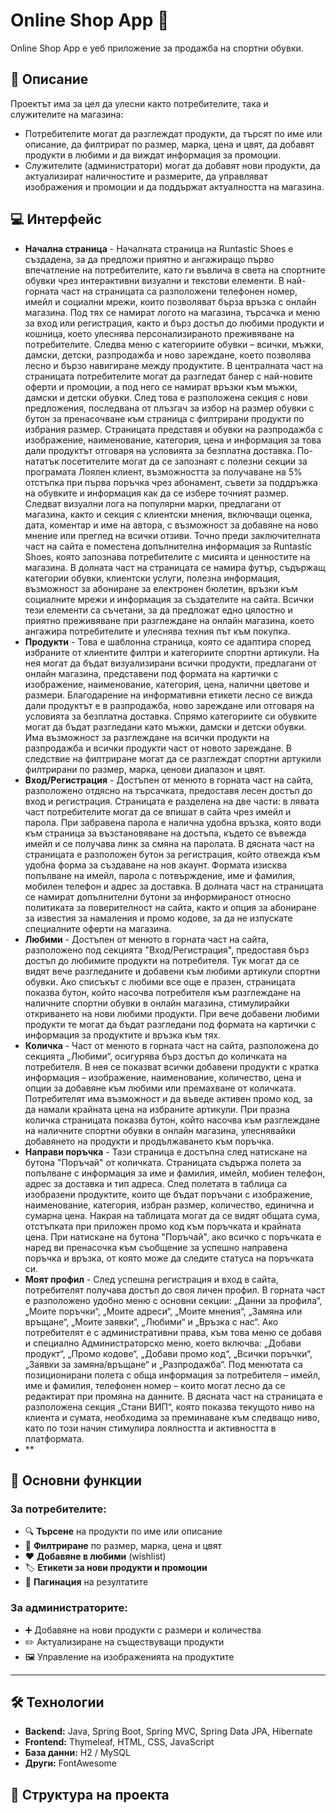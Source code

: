 # Online Shop App 👟

Online Shop App е уеб приложение за продажба на спортни обувки.

## 📌 Описание
Проектът има за цел да улесни както потребителите, така и служителите на магазина:
- Потребителите могат да разглеждат продукти, да търсят по име или описание, да филтрират по размер, марка, цена и цвят, да добавят продукти в любими и да виждат информация за промоции.
- Служителите (администратори) могат да добавят нови продукти, да актуализират наличностите и размерите, да управляват изображения и промоции и да поддържат актуалността на магазина.

## 💻 Интерфейс
- **Начална страница** - Началната страница на Runtastic Shoes е създадена, за да предложи приятно и ангажиращо първо впечатление на потребителите, като ги въвлича в света на спортните обувки чрез интерактивни визуални и текстови елементи. В най-горната част на страницата са разположени телефонен номер, имейл и социални мрежи, които позволяват бърза връзка с онлайн магазина. Под тях се намират логото на магазина, търсачка и меню за вход или регистрация, както и бърз достъп до любими продукти и кошница, което улеснява персонализираното преживяване на потребителите.
Следва меню с категориите обувки – всички, мъжки, дамски, детски, разпродажба и ново зареждане, което позволява лесно и бързо навигиране между продуктите. В централната част на страницата потребителите могат да разгледат банер с най-новите оферти и промоции, а под него се намират връзки към мъжки, дамски и детски обувки. След това е разположена секция с нови предложения, последвана от плъзгач за избор на размер обувки с бутон за пренасочване към страница с филтрирани продукти по избрания размер.
Страницата представя и обувки на разпродажба с изображение, наименование, категория, цена и информация за това дали продуктът отговаря на условията за безплатна доставка. По-нататък посетителите могат да се запознаят с полезни секции за програмата Лоялен клиент, възможността за получаване на 5% отстъпка при първа поръчка чрез абонамент, съвети за поддръжка на обувките и информация как да се избере точният размер. Следват визуални лога на популярни марки, предлагани от магазина, както и секция с клиентски мнения, включващи оценка, дата, коментар и име на автора, с възможност за добавяне на ново мнение или преглед на всички отзиви.
Точно преди заключителната част на сайта е поместена допълнителна информация за Runtastic Shoes, която запознава потребителите с мисията и ценностите на магазина. В долната част на страницата се намира футър, съдържащ категории обувки, клиентски услуги, полезна информация, възможност за абониране за електронен бюлетин, връзки към социалните мрежи и информация за създателите на сайта. Всички тези елементи са съчетани, за да предложат едно цялостно и приятно преживяване при разглеждане на онлайн магазина, което ангажира потребителите и улеснява техния път към покупка.
- **Продукти** - Това е шаблонна страница, която се адаптира според избраните от клиентите филтри и категориите спортни артикули. На нея могат да бъдат визуализирани всички продукти, предлагани от онлайн магазина, представени под формата на картички с изображение, наименование, категория, цена, налични цветове и размери. Благодарение на информативни етикети лесно се вижда дали продуктът е в разпродажба, ново зареждане или отговаря на условията за безплатна доставка. Спрямо категориите си обувките могат да бъдат разгледани като мъжки, дамски и детски обувки. Има възможност за разглеждане на всички продукти на разпродажба и всички продукти част от новото зареждане. В следствие на филтриране могат да се разглеждат спортни артукили филтрирани по размер, марка, ценови диапазон и цвят.
- **Вход/Регистрация** - Достъпен от менюто в горната част на сайта, разположено отдясно на търсачката, предоставя лесен достъп до вход и регистрация. Страницата е разделена на две части: в лявата част потребителите могат да се впишат в сайта чрез имейл и парола. При забравена парола е налична удобна връзка, която води към страница за възстановяване на достъпа, където се въвежда имейл и се получава линк за смяна на паролата. В дясната част на страницата е разположен бутон за регистрация, който отвежда към удобна форма за създаване на нов акаунт. Формата изисква попълване на имейл, парола с потвърждение, име и фамилия, мобилен телефон и адрес за доставка. В долната част на страницата се намират допълнителни бутони за информираност относно политиката за поверителност на сайта, както и опция за абониране за известия за намаления и промо кодове, за да не изпускате специалните оферти на магазина.
- **Любими** - Достъпен от менюто в горната част на сайта, разположено под секцията "Вход/Регистрация", предоставя бърз достъп до любимите продукти на потребителя. Тук могат да се видят вече разгледаните и добавени към любими артикули спортни обувки. Ако списъкът с любими все още е празен, страницата показва бутон, който насочва потребителя към разглеждане на наличните спортни обувки в онлайн магазина, стимулирайки откриването на нови любими продукти. При вече добавени любими продукти те могат да бъдат разгледани под формата на картички с информация за продуктите и връзка към тях.
- **Количка** - Част от менюто в горната част на сайта, разположена до секцията „Любими“, осигурява бърз достъп до количката на потребителя. В нея се показват всички добавени продукти с кратка информация – изображение, наименование, количество, цена и опции за добавяне към любими или премахване от количката. Потребителят има възможност и да въведе активен промо код, за да намали крайната цена на избраните артикули. При празна количка страницата показва бутон, който насочва към разглеждане на наличните спортни обувки в онлайн магазина, улеснявайки добавянето на продукти и продължаването към поръчка.
- **Направи поръчка** - Тази страница е достъпна след натискане на бутона "Поръчай" от количката. Страницата съдържа полета за попълване с информация за име и фамилия, имейл, мобиен телефон, адрес за доставка и тип адреса. След полетата в таблица са изобразени продуктите, които ще бъдат поръчани с изображение, наименование, категория, избран размер, количество, единична и сумарна цена. Накрая на таблицата могат да се видят общата сума, отстъпката при приложен промо код към поръчката и крайната цена. При натискане на бутона "Поръчай", ако всичко с поръчката е наред ви пренасочка към съобщение за успешно направена поръчка и връзка, от която може да следите статуса на поръчката си.
- **Моят профил** - След успешна регистрация и вход в сайта, потребителят получава достъп до своя личен профил. В горната част е разположено удобно меню с основни секции: „Данни за профила“, „Моите поръчки“, „Моите адреси“, „Моите мнения“, „Замяна или връщане“, „Моите заявки“, „Любими“ и „Връзка с нас“. Ако потребителят е с административни права, към това меню се добавя и специално Администраторско меню, което включва: „Добави продукт“, „Промо кодове“, „Добави промо код“, „Всички поръчки“, „Заявки за замяна/връщане“ и „Разпродажба“. Под менютата са позиционирани полета с обща информация за потребителя – имейл, име и фамилия, телефонен номер – които могат лесно да се редактират при промяна на данните. В дясната част на страницата е разположена секция „Стани ВИП“, която показва текущото ниво на клиента и сумата, необходима за преминаване към следващо ниво, като по този начин стимулира лоялността и активността в платформата.
- **

## 🚀 Основни функции

### За потребителите:
- 🔍 **Търсене** на продукти по име или описание
- 🎯 **Филтриране** по размер, марка, цена и цвят
- ❤️ **Добавяне в любими** (wishlist)
- 🏷️ **Етикети за нови продукти и промоции**
- 📄 **Пагинация** на резултатите

### За администраторите:
- ➕ Добавяне на нови продукти с размери и количества
- ✏️ Актуализиране на съществуващи продукти
- 🖼️ Управление на изображенията на продуктите

---

## 🛠️ Технологии

- **Backend:** Java, Spring Boot, Spring MVC, Spring Data JPA, Hibernate  
- **Frontend:** Thymeleaf, HTML, CSS, JavaScript  
- **База данни:** H2 / MySQL  
- **Други:** FontAwesome

## 📂 Структура на проекта

